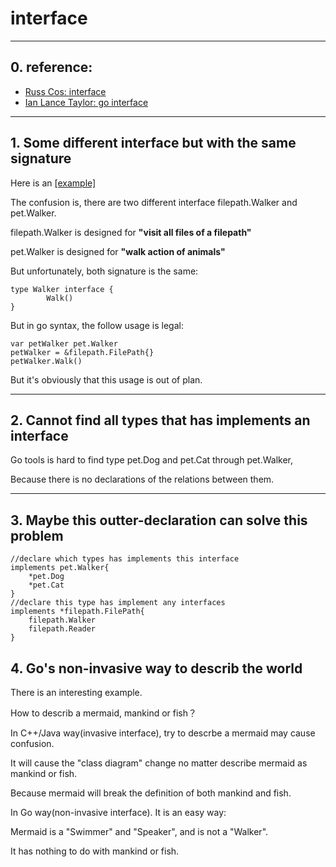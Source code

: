# interface

---------------------------

## 0. reference:
- [Russ Cos: interface](https://research.swtch.com/interfaces) 
- [Ian Lance Taylor: go interface](https://www.airs.com/blog/archives/277)

---------------------------

## 1. Some different interface but with the same signature
Here is an  [[example]](https://github.com/vipally/glab/blob/master/lab12/walk_test.go)

The confusion is, there are two different interface filepath.Walker and pet.Walker.

filepath.Walker is designed for **"visit all files of a filepath"**

pet.Walker is designed for **"walk action of animals"**

But unfortunately, both signature is the same:
```
type Walker interface {
		Walk()
}
```
But in go syntax, the follow usage is legal:
```
var petWalker pet.Walker
petWalker = &filepath.FilePath{}
petWalker.Walk()
```
But it's obviously that this usage is out of plan.

---------------------------

## 2. Cannot find all types that has implements an interface
Go tools is hard to find type pet.Dog and pet.Cat through pet.Walker,

Because there is no declarations of the relations between them.

---------------------------

## 3. Maybe this outter-declaration can solve this problem

```
//declare which types has implements this interface
implements pet.Walker{
	*pet.Dog
	*pet.Cat
}
//declare this type has implement any interfaces
implements *filepath.FilePath{
	filepath.Walker
	filepath.Reader
}
```

## 4. Go's non-invasive way to describ the world
There is an interesting example.

How to describ a mermaid,  mankind or fish？

In C++/Java way(invasive interface), try to descrbe a mermaid may cause confusion.

It will cause the "class diagram" change no matter describe mermaid as mankind or fish.

Because mermaid will break the definition of both mankind and fish.

In Go way(non-invasive interface). It is an easy way:

Mermaid is a "Swimmer" and "Speaker", and is not a "Walker".

It has nothing to do with  mankind or fish.
